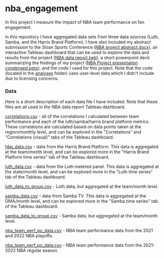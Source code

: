 # nba_engagement
In this project I measure the impact of NBA team performance on fan engagement.

In this repository I have aggregated data sets from three data sources (Luth, Samba, and the Harris Brand Platform). I have also included my abstract submission to the Sloan Sports Conference ([NBA project abstract.docx](NBA%20project%20abstract.docx)), an interactive Tableau dashboard that can be used to explore the data and results from the project ([NBA data report.twb](NBA%20data%20report.twb)), a short powerpoint deck summarizing the findings of my project ([NBA Project presentation condensed.pptx](NBA%20Project%20presentation%20condensed.pptx)), and the code I used for this project. Note that the code (located in the [analyses](analyses) folder) uses user-level data which I didn't include due to licensing concerns.

### Data
Here is a short description of each data file I have included. Note that these files are all used in the NBA data report Tableau dashboard.

[correlations.csv](correlations.csv) - all of the correlations I calculated between team performance and each of the luth/samba/harris brand platform metrics. These correlations are calculated based on data points taken at the region/monthly level, and can be explored in the "Correlations" and "Correlations (visual)" tabs of the Tableau dashboard.

[hbp_data.csv](hbp_data.csv) - data from the Harris Brand Platform. This data is aggregated at the team/month level, and can be explored more in the "Harris Brand Platform time series" tab of the Tableau dashboard.

[luth_data.csv](luth_data.csv) - data from the Luth metered panel. This data is aggregated at the state/month level, and can be explored more in the "Luth time series" tab of the Tableau dashboard.

[luth_data_to_group.csv](luth_data_to_group.csv) - Luth data, but aggregated at the team/month level.

[samba_data.csv](samba_data.csv) - data from Samba TV. This data is aggregated at the DMA/month level, and can be explored more in the "Samba time series" tab of the Tableau dashboard.

[samba_data_to_group.csv](samba_data_to_group.csv) - Samba data, but aggregated at the team/month level.

[nba_team_perf_po_data.csv](nba_team_perf_po_data.csv) - NBA team performance data from the 2021 and 2022 NBA playoffs.

[nba_team_perf_po_data.csv](nba_team_perf_po_data.csv) - NBA team performance data from the 2021-2022 NBA regular season.
